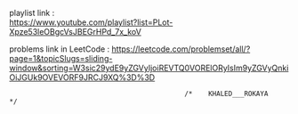playlist link :  
https://www.youtube.com/playlist?list=PLot-Xpze53leOBgcVsJBEGrHPd_7x_koV

problems link in LeetCode : 
https://leetcode.com/problemset/all/?page=1&topicSlugs=sliding-window&sorting=W3sic29ydE9yZGVyIjoiREVTQ0VORElORyIsIm9yZGVyQnkiOiJGUk9OVEVORF9JRCJ9XQ%3D%3D

                                                /*    KHALED___ROKAYA    */
